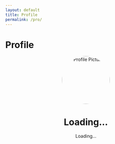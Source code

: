 ```yaml
---
layout: default
title: Profile
permalink: /pro/
---
```


# Profile


<!DOCTYPE html>
<html lang="en">
<head>
  <meta charset="UTF-8">
  <meta name="viewport" content="width=device-width, initial-scale=1.0">
  <title>Profile Page</title>
  <style>
    /* Add some basic styles */
    .profile-container {
      text-align: center;
    }
    .profile-container img {
      width: 150px;
      height: 150px;
      border-radius: 50%;
    }
    .account-info {
      margin-top: 20px;
    }
    .account-info p {
      margin: 5px 0;
    }
    .result-card {
  border: 1px solid #ddd;
  padding: 10px;
  margin-bottom: 10px;
  border-radius: 5px;
  background-color: #f9f9f9;
}

  </style>
</head>
<body>
  <div id="profilePage">
    <div class="profile-container">
      <img id="profilePicture" src="default-avatar.png" alt="Profile Picture">
      <h1 id="profileName">Loading...</h1>
      <p id="profileEmail">Loading...</p>
    </div>



  <div id="results-container">
  <!-- Results will be dynamically added here -->
</div>







<script>
const apiUrl = "https://script.google.com/macros/s/AKfycbyY9UyIOjwuLlJ0YK_KleuXXiEfkr1rnivBtbW-x1Ptn9YB4fS9ypBeCZPUECMsdpxt/exec"; // Replace with your Web App URL

// Function to fetch data based on email
function fetchDataByEmail(email) {
  console.log("Fetching data for email:", email); // Debug email input

  fetch(`${apiUrl}?email=${encodeURIComponent(email)}`)
    .then(response => {
      console.log("Response received:", response); // Debug raw response
      if (!response.ok) {
        console.error(`HTTP Error: ${response.status}`);
        throw new Error(`HTTP error! status: ${response.status}`);
      }
      return response.json();
    })
    .then(data => {
      console.log("Fetched Data:", data); // Debug API response data

      if (data.error || data.length === 0) {
        console.error("Error or no data from API:", data.error || "No records found");
        displayResults([]);
      } else {
        // Display all results
        displayResults(data);
      }
    })
    .catch(error => {
      console.error("Fetch Error:", error);
      displayResults([]);
    });
}

// Utility function to format addresses
function formatAddress(street, city, state, postal, country) {
  return `${street || "N/A"}, ${city || "N/A"}, ${state || "N/A"}, ${postal || "N/A"}, ${country || "N/A"}`;
}

// Function to display all results
function displayResults(results) {
  const resultsContainer = document.getElementById("results-container");
  resultsContainer.innerHTML = ""; // Clear previous results

  if (results.length === 0) {
    resultsContainer.innerHTML = "<p>No results found.</p>";
    return;
  }

  results.forEach(result => {
    const resultCard = document.createElement("div");
    resultCard.className = "result-card";

    resultCard.innerHTML = `
      <p>Account Number: ${result.accountNumber || "N/A"}</p>
      <p>Name: ${result.name || "N/A"}</p>
      <p>Email: ${result.email || "N/A"}</p>
      <p>Order ID: ${result.orderId || "N/A"}</p>
      <p>Phone: ${result.phone || "N/A"}</p>
      <p>Billing Address: ${formatAddress(
        result.billingStreet,
        result.billingCity,
        result.billingState,
        result.billingPostal,
        result.billingCountry
      )}</p>
      <p>Shipping Address: ${formatAddress(
        result.shippingStreet,
        result.shippingCity,
        result.shippingState,
        result.shippingPostal,
        result.shippingCountry
      )}</p>
      <p>Item Name: ${result.itemName || "N/A"}</p>
      <p>Item Quantity: ${result.itemQuantity || "N/A"}</p>
      <p>Item Price: $${parseFloat(result.itemPrice || 0).toFixed(2)}</p>
      <p>Total Amount: $${parseFloat(result.totalAmount || 0).toFixed(2)}</p>
      <hr>
    `;

    resultsContainer.appendChild(resultCard);
  });
}

// Function to get the logged-in user's email from localStorage
function getLoggedInUserEmail() {
  const email = localStorage.getItem('userEmail');
  return email ? email : null;
}

// DOMContentLoaded listener to fetch data based on the logged-in user's email
document.addEventListener("DOMContentLoaded", () => {
  // Example: Replace with your authentication method
  const userEmail = getLoggedInUserEmail(); // Custom function to retrieve email

  if (userEmail) {
    console.log("User is logged in, fetching data...");
    fetchDataByEmail(userEmail);
  } // <-- Close the if block here
}); // <-- Close the event listener here
</script>




